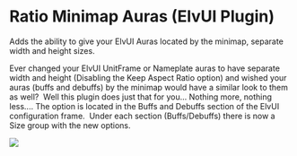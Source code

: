# Ratio Minimap Auras (ElvUI Plugin)
Adds the ability to give your ElvUI Auras located by the minimap, separate width and height sizes.

Ever changed your ElvUI UnitFrame or Nameplate auras to have separate width and height (Disabling the Keep Aspect Ratio option) and wished your auras (buffs and debuffs) by the minimap would have a similar look to them as well?  Well this plugin does just that for you... Nothing more, nothing less.... The option is located in the Buffs and Debuffs section of the ElvUI configuration frame.  Under each section (Buffs/Debuffs) there is now a Size group with the new options.

![](https://media.forgecdn.net/attachments/412/610/ratio-auras-demo-1.png)
